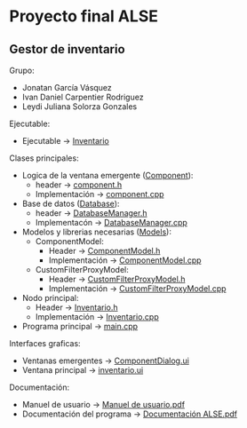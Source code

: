 # **Proyecto final ALSE**
## Gestor de inventario
Grupo: 
- Jonatan García Vásquez
- Ivan Daniel Carpentier Rodriguez
- Leydi Juliana Solorza Gonzales

Ejecutable:
- Ejecutable -> [Inventario](/build/Desktop-Debug/Inventario)

Clases principales:
- Logica de la ventana emergente ([Component](/Component)):
    - header -> [component.h](/Component/ComponentDialog.h)
    - Implementación -> [component.cpp](/Component/ComponentDialog.cpp)
- Base de datos ([Database](/Database)):
    - header -> [DatabaseManager.h](/Database/DatabaseManager.h)
    - Implementacón -> [DatabaseManager.cpp](/Database/DatabaseManager.cpp)
- Modelos y librerias necesarias ([Models](/Models)):
    - ComponentModel:
        - Header -> [ComponentModel.h](/Models/ComponentModel.h)
        - Implementación -> [ComponentModel.cpp](/Models/ComponentModel.cpp)
    - CustomFilterProxyModel:
        - Header -> [CustomFilterProxyModel.h](/Models/CustomFilterProxyModel.h)
        - Implementación -> [CustomFilterProxyModel.cpp](/Models/CustomFilterProxyModel.cpp)
- Nodo principal:
    - Header -> [Inventario.h](/inventario.h)
    - Implementación -> [Inventario.cpp](/inventario.cpp)
- Programa principal -> [main.cpp](/main.cpp)

Interfaces graficas:
- Ventanas emergentes -> [ComponentDialog.ui](/Component/ComponentDialog.ui)
- Ventana principal -> [inventario.ui](/inventario.ui)

Documentación:
- Manuel de usuario -> [Manuel de usuario.pdf](/Documentacion/Manuel%20de%20usuario.pdf)
- Documentación del programa -> [Documentación ALSE.pdf](/Documentacion/Documentación%20ALSE.pdf)